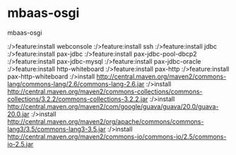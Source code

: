 # mbaas-osgi
mbaas-osgi

:/>feature:install webconsole
:/>feature:install ssh
:/>feature:install jdbc
:/>feature:install pax-jdbc
:/>feature:install pax-jdbc-pool-dbcp2
:/>feature:install pax-jdbc-mysql
:/>feature:install pax-jdbc-oracle
:/>feature:install http-whiteboard
:/>feature:install pax-http
:/>feature:install pax-http-whiteboard
:/>install http://central.maven.org/maven2/commons-lang/commons-lang/2.6/commons-lang-2.6.jar
:/>install http://central.maven.org/maven2/commons-collections/commons-collections/3.2.2/commons-collections-3.2.2.jar
:/>install http://central.maven.org/maven2/com/google/guava/guava/20.0/guava-20.0.jar
:/>install http://central.maven.org/maven2/org/apache/commons/commons-lang3/3.5/commons-lang3-3.5.jar
:/>install http://central.maven.org/maven2/commons-io/commons-io/2.5/commons-io-2.5.jar